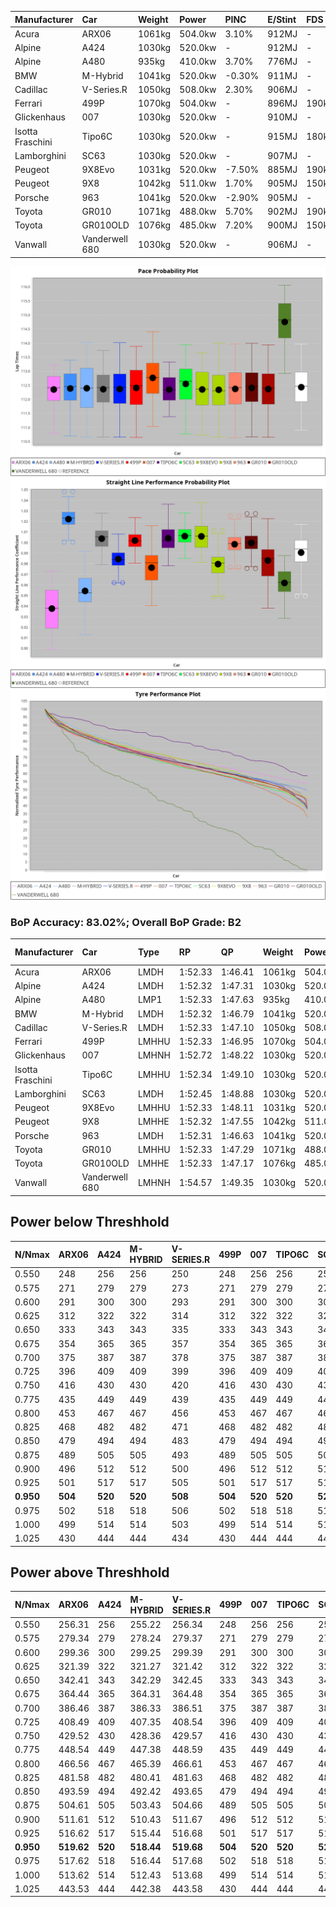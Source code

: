 | Manufacturer     | Car            | Weight | Power   | PINC    | E/Stint | FDS     |
|:-|:-|:-|:-|:-|:-|:-|
| Acura            | ARX06          | 1061kg | 504.0kw | 3.10%   | 912MJ   |    -    |
| Alpine           | A424           | 1030kg | 520.0kw |    -    | 912MJ   |    -    |
| Alpine           | A480           | 935kg  | 410.0kw | 3.70%   | 776MJ   |    -    |
| BMW              | M-Hybrid       | 1041kg | 520.0kw | -0.30%  | 911MJ   |    -    |
| Cadillac         | V-Series.R     | 1050kg | 508.0kw | 2.30%   | 906MJ   |    -    |
| Ferrari          | 499P           | 1070kg | 504.0kw |    -    | 896MJ   | 190kph  |
| Glickenhaus      | 007            | 1030kg | 520.0kw |    -    | 910MJ   |    -    |
| Isotta Fraschini | Tipo6C         | 1030kg | 520.0kw |    -    | 915MJ   | 180kph  |
| Lamborghini      | SC63           | 1030kg | 520.0kw |    -    | 907MJ   |    -    |
| Peugeot          | 9X8Evo         | 1031kg | 520.0kw | -7.50%  | 885MJ   | 190kph  |
| Peugeot          | 9X8            | 1042kg | 511.0kw | 1.70%   | 905MJ   | 150kph  |
| Porsche          | 963            | 1041kg | 520.0kw | -2.90%  | 905MJ   |    -    |
| Toyota           | GR010          | 1071kg | 488.0kw | 5.70%   | 902MJ   | 190kph  |
| Toyota           | GR010OLD       | 1076kg | 485.0kw | 7.20%   | 900MJ   | 150kph  |
| Vanwall          | Vanderwell 680 | 1030kg | 520.0kw |    -    | 906MJ   |    -    |

![PACECHART](./IMG/AUTO.png)
![STRAIGHTLINEPERFORMANCECHART](./IMG/AUTO_sp.png)
![TYREPERFORMANCECHART](./IMG/AUTO_tw.png)

### BoP Accuracy: 83.02%; Overall BoP Grade: B2
| Manufacturer     | Car            | Type  | RP      | QP      | Weight | Power¹  | Threshhold | PINC    | Power²   | E/Stint | AVG Vmax  | FDS     | RDLC | L/Stint | BOP-Grade | Model Accuracy | Model Points | Match%  | SimDiff |
|:-|:-|:-|:-|:-|:-|:-|:-|:-|:-|:-|:-|:-|:-|:-|:-|:-|:-|:-|:-|
| Acura            | ARX06          | LMDH  | 1:52.33 | 1:46.41 | 1061kg | 504.0kw | 250.0kph   | 3.10%   | 519.60kw |  912MJ  | 281.68kph |    -    | 1.01 | 34      | +D1       | 100.00%        | 995          | 69.08%  | #       |
| Alpine           | A424           | LMDH  | 1:52.32 | 1:47.31 | 1030kg | 520.0kw | 0.0kph     |    -    | 520.00kw |  912MJ  | 296.05kph |    -    | 1.02 | 34      | -B2       | 100.00%        | 635          | 81.66%  | #       |
| Alpine           | A480           | LMP1  | 1:52.33 | 1:47.63 |  935kg | 410.0kw | 250.0kph   | 3.70%   | 425.20kw |  776MJ  | 281.92kph |    -    | 0.99 | 32      | ~A1       | 98.32%         | 818          | 97.54%  | #       |
| BMW              | M-Hybrid       | LMDH  | 1:52.32 | 1:46.79 | 1041kg | 520.0kw | 250.0kph   | -0.30%  | 518.40kw |  911MJ  | 292.66kph |    -    | 1.01 | 34      | -B1       | 100.00%        | 1696         | 89.97%  | #       |
| Cadillac         | V-Series.R     | LMDH  | 1:52.33 | 1:47.10 | 1050kg | 508.0kw | 250.0kph   | 2.30%   | 519.70kw |  906MJ  | 288.84kph |    -    | 1.01 | 34      | ~A1       | 98.34%         | 1841         | 95.47%  | #       |
| Ferrari          | 499P           | LMHHU | 1:52.33 | 1:46.95 | 1070kg | 504.0kw | 250.0kph   |    -    | 504.00kw |  896MJ  | 289.41kph | 190kph  | 1.02 | 34      | -A2       | 100.00%        | 1773         | 93.53%  | #       |
| Glickenhaus      | 007            | LMHNH | 1:52.72 | 1:48.22 | 1030kg | 520.0kw | 0.0kph     |    -    | 520.00kw |  910MJ  | 289.35kph |    -    | 0.96 | 34      | ~A1       | 98.48%         | 1488         | 100.00% | #       |
| Isotta Fraschini | Tipo6C         | LMHHU | 1:52.34 | 1:49.10 | 1030kg | 520.0kw | 0.0kph     |    -    | 520.00kw |  915MJ  | 293.51kph | 180kph  | 1.07 | 34      | +Ω1       | 100.00%        | 66           | 46.43%  | #       |
| Lamborghini      | SC63           | LMDH  | 1:52.45 | 1:48.88 | 1030kg | 520.0kw | 0.0kph     |    -    | 520.00kw |  907MJ  | 293.76kph |    -    | 1.05 | 34      | ~A1       | 100.00%        | 504          | 97.81%  | #       |
| Peugeot          | 9X8Evo         | LMHHU | 1:52.33 | 1:48.11 | 1031kg | 520.0kw | 250.0kph   | -7.50%  | 481.00kw |  885MJ  | 290.40kph | 190kph  | 1.02 | 35      | +C1       | 100.00%        | 249          | 76.39%  | #       |
| Peugeot          | 9X8            | LMHHE | 1:52.32 | 1:47.55 | 1042kg | 511.0kw | 250.0kph   | 1.70%   | 519.70kw |  905MJ  | 288.68kph | 150kph  | 1.02 | 34      | ~A1       | 100.00%        | 1199         | 96.34%  | #       |
| Porsche          | 963            | LMDH  | 1:52.31 | 1:46.63 | 1041kg | 520.0kw | 250.0kph   | -2.90%  | 504.90kw |  905MJ  | 290.76kph |    -    | 1.01 | 34      | ~A1       | 99.96%         | 4880         | 95.26%  | #       |
| Toyota           | GR010          | LMHHU | 1:52.33 | 1:47.29 | 1071kg | 488.0kw | 250.0kph   | 5.70%   | 515.80kw |  902MJ  | 289.52kph | 190kph  | 1.01 | 34      | ~A1       | 99.96%         | 2429         | 96.15%  | #       |
| Toyota           | GR010OLD       | LMHHE | 1:52.33 | 1:47.17 | 1076kg | 485.0kw | 250.0kph   | 7.20%   | 519.90kw |  900MJ  | 287.31kph | 150kph  | 1.01 | 34      | +A2       | 100.00%        | 1183         | 90.85%  | #       |
| Vanwall          | Vanderwell 680 | LMHNH | 1:54.57 | 1:49.35 | 1030kg | 520.0kw | 0.0kph     |    -    | 520.00kw |  906MJ  | 287.20kph |    -    | 1.01 | 34      | +Ω1       | 98.84%         | 170          | 18.87%  | #       |

## Power below Threshhold
| N/Nmax    | ARX06   | A424    | M-HYBRID | V-SERIES.R | 499P    | 007     | TIPO6C  | SC63    | 9X8EVO  | 9X8     | 963     | GR010   | GR010OLD | VANDERWELL 680 | ​     | RPM      | A480       |
|:-|:-|:-|:-|:-|:-|:-|:-|:-|:-|:-|:-|:-|:-|:-|:-|:-|:-|
|  0.550    |  248    |  256    |  256     |  250       |  248    |  256    |  256    |  256    |  256    |  252    |  256    |  240    |  239     |  256           |  ​    |   --     |  0.00      |
|  0.575    |  271    |  279    |  279     |  273       |  271    |  279    |  279    |  279    |  279    |  275    |  279    |  262    |  261     |  279           |  ​    |   --     |  0.00      |
|  0.600    |  291    |  300    |  300     |  293       |  291    |  300    |  300    |  300    |  300    |  295    |  300    |  282    |  280     |  300           |  ​    |   --     |  0.00      |
|  0.625    |  312    |  322    |  322     |  314       |  312    |  322    |  322    |  322    |  322    |  316    |  322    |  302    |  300     |  322           |  ​    |   --     |  0.00      |
|  0.650    |  333    |  343    |  343     |  335       |  333    |  343    |  343    |  343    |  343    |  337    |  343    |  322    |  320     |  343           |  ​    |   --     |  0.00      |
|  0.675    |  354    |  365    |  365     |  357       |  354    |  365    |  365    |  365    |  365    |  359    |  365    |  343    |  341     |  365           |  ​    |   --     |  0.00      |
|  0.700    |  375    |  387    |  387     |  378       |  375    |  387    |  387    |  387    |  387    |  380    |  387    |  364    |  362     |  387           |  ​    |   --     |  0.00      |
|  0.725    |  396    |  409    |  409     |  399       |  396    |  409    |  409    |  409    |  409    |  402    |  409    |  384    |  382     |  409           |  ​    |   --     |  0.00      |
|  0.750    |  416    |  430    |  430     |  420       |  416    |  430    |  430    |  430    |  430    |  422    |  430    |  403    |  401     |  430           |  ​    |   --     |  0.00      |
|  0.775    |  435    |  449    |  449     |  439       |  435    |  449    |  449    |  449    |  449    |  441    |  449    |  422    |  419     |  449           |  ​    |  5000    |  246.50    |
|  0.800    |  453    |  467    |  467     |  456       |  453    |  467    |  467    |  467    |  467    |  459    |  467    |  438    |  436     |  467           |  ​    |  5500    |  290.58    |
|  0.825    |  468    |  482    |  482     |  471       |  468    |  482    |  482    |  482    |  482    |  474    |  482    |  453    |  450     |  482           |  ​    |  6000    |  324.65    |
|  0.850    |  479    |  494    |  494     |  483       |  479    |  494    |  494    |  494    |  494    |  485    |  494    |  464    |  461     |  494           |  ​    |  6500    |  367.74    |
|  0.875    |  489    |  505    |  505     |  493       |  489    |  505    |  505    |  505    |  505    |  496    |  505    |  474    |  471     |  505           |  ​    |  7000    |  409.82    |
|  0.900    |  496    |  512    |  512     |  500       |  496    |  512    |  512    |  512    |  512    |  503    |  512    |  480    |  477     |  512           |  ​    |  7500    |  420.85    |
|  0.925    |  501    |  517    |  517     |  505       |  501    |  517    |  517    |  517    |  517    |  508    |  517    |  485    |  482     |  517           |  ​    |  8000    |  416.84    |
| **0.950** | **504** | **520** | **520**  | **508**    | **504** | **520** | **520** | **520** | **520** | **511** | **520** | **488** | **485**  | **520**        | **​** | **8500** | **419.84** |
|  0.975    |  502    |  518    |  518     |  506       |  502    |  518    |  518    |  518    |  518    |  509    |  518    |  486    |  483     |  518           |  ​    |  9000    |  209.42    |
|  1.000    |  499    |  514    |  514     |  503       |  499    |  514    |  514    |  514    |  514    |  505    |  514    |  483    |  480     |  514           |  ​    |   --     |  0.00      |
|  1.025    |  430    |  444    |  444     |  434       |  430    |  444    |  444    |  444    |  444    |  436    |  444    |  417    |  414     |  444           |  ​    |   --     |  0.00      |

## Power above Threshhold
| N/Nmax    | ARX06      | A424    | M-HYBRID   | V-SERIES.R | 499P    | 007     | TIPO6C  | SC63    | 9X8EVO  | 9X8        | 963        | GR010      | GR010OLD   | VANDERWELL 680 | ​     | RPM      | A480       |
|:-|:-|:-|:-|:-|:-|:-|:-|:-|:-|:-|:-|:-|:-|:-|:-|:-|:-|
|  0.550    |  256.31    |  256    |  255.22    |  256.34    |  248    |  256    |  256    |  256    |  237    |  256.34    |  248.45    |  254.40    |  256.45    |  256           |  ​    |   --     |  0.00      |
|  0.575    |  279.34    |  279    |  278.24    |  279.37    |  271    |  279    |  279    |  279    |  259    |  279.37    |  271.49    |  277.44    |  279.49    |  279           |  ​    |   --     |  0.00      |
|  0.600    |  299.36    |  300    |  299.25    |  299.39    |  291    |  300    |  300    |  300    |  278    |  299.40    |  291.53    |  297.47    |  299.53    |  300           |  ​    |   --     |  0.00      |
|  0.625    |  321.39    |  322    |  321.27    |  321.42    |  312    |  322    |  322    |  322    |  298    |  321.42    |  312.57    |  319.51    |  321.57    |  322           |  ​    |   --     |  0.00      |
|  0.650    |  342.41    |  343    |  342.29    |  342.45    |  333    |  343    |  343    |  343    |  318    |  342.45    |  333.61    |  340.54    |  342.61    |  343           |  ​    |   --     |  0.00      |
|  0.675    |  364.44    |  365    |  364.31    |  364.48    |  354    |  365    |  365    |  365    |  338    |  364.48    |  354.65    |  362.57    |  364.65    |  365           |  ​    |   --     |  0.00      |
|  0.700    |  386.46    |  387    |  386.33    |  386.51    |  375    |  387    |  387    |  387    |  359    |  386.51    |  375.68    |  383.61    |  386.68    |  387           |  ​    |   --     |  0.00      |
|  0.725    |  408.49    |  409    |  407.35    |  408.54    |  396    |  409    |  409    |  409    |  379    |  408.54    |  396.72    |  405.64    |  408.72    |  409           |  ​    |   --     |  0.00      |
|  0.750    |  429.52    |  430    |  428.36    |  429.57    |  416    |  430    |  430    |  430    |  398    |  429.57    |  416.76    |  426.67    |  429.76    |  430           |  ​    |   --     |  0.00      |
|  0.775    |  448.54    |  449    |  447.38    |  448.59    |  435    |  449    |  449    |  449    |  416    |  448.59    |  435.79    |  445.71    |  448.79    |  449           |  ​    |  5000    |  246.50    |
|  0.800    |  466.56    |  467    |  465.39    |  466.61    |  453    |  467    |  467    |  467    |  432    |  466.62    |  453.83    |  463.73    |  466.83    |  467           |  ​    |  5500    |  290.58    |
|  0.825    |  481.58    |  482    |  480.41    |  481.63    |  468    |  482    |  482    |  482    |  446    |  481.64    |  468.85    |  478.76    |  481.85    |  482           |  ​    |  6000    |  324.65    |
|  0.850    |  493.59    |  494    |  492.42    |  493.65    |  479    |  494    |  494    |  494    |  457    |  493.65    |  479.87    |  489.77    |  493.87    |  494           |  ​    |  6500    |  367.74    |
|  0.875    |  504.61    |  505    |  503.43    |  504.66    |  489    |  505    |  505    |  505    |  467    |  504.67    |  489.89    |  500.79    |  504.89    |  505           |  ​    |  7000    |  409.82    |
|  0.900    |  511.61    |  512    |  510.43    |  511.67    |  496    |  512    |  512    |  512    |  473    |  511.68    |  496.91    |  507.80    |  511.91    |  512           |  ​    |  7500    |  420.85    |
|  0.925    |  516.62    |  517    |  515.44    |  516.68    |  501    |  517    |  517    |  517    |  478    |  516.68    |  501.91    |  512.81    |  516.91    |  517           |  ​    |  8000    |  416.84    |
| **0.950** | **519.62** | **520** | **518.44** | **519.68** | **504** | **520** | **520** | **520** | **481** | **519.69** | **504.92** | **515.82** | **519.92** | **520**        | **​** | **8500** | **419.84** |
|  0.975    |  517.62    |  518    |  516.44    |  517.68    |  502    |  518    |  518    |  518    |  479    |  517.68    |  502.92    |  513.81    |  517.92    |  518           |  ​    |  9000    |  209.42    |
|  1.000    |  513.62    |  514    |  512.43    |  513.68    |  499    |  514    |  514    |  514    |  476    |  513.68    |  499.91    |  509.81    |  513.91    |  514           |  ​    |   --     |  0.00      |
|  1.025    |  443.53    |  444    |  442.38    |  443.58    |  430    |  444    |  444    |  444    |  411    |  443.59    |  430.78    |  440.70    |  443.79    |  444           |  ​    |   --     |  0.00      |
